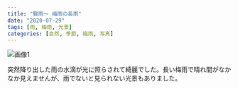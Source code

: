 ```yaml
---
title: "驟雨〜 梅雨の長雨"
date: "2020-07-29"
tags: [雨, 梅雨, 光景]
categories: [自然, 季節, 梅雨, 写真]
---
```


![画像1](https://assets.st-note.com/img/1595983483452-fVnakQbWk4.jpg)

突然降り出した雨の水滴が光に照らされて綺麗でした。長い梅雨で晴れ間がなかなか見えませんが、雨でないと見られない光景もありました。
